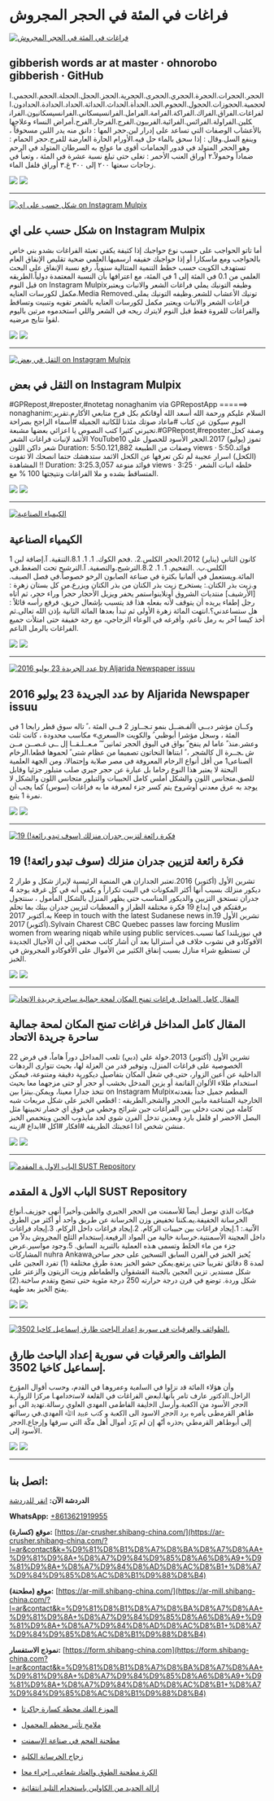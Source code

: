 # فراغات في المئة في الحجر المجروش

<a href="https://swt.shibang-china.com/?l=ar&img&k=%D9%81%D8%B1%D8%A7%D8%BA%D8%A7%D8%AA+%D9%81%D9%8A+%D8%A7%D9%84%D9%85%D8%A6%D8%A9+%D9%81%D9%8A+%D8%A7%D9%84%D8%AD%D8%AC%D8%B1+%D8%A7%D9%84%D9%85%D8%AC%D8%B1%D9%88%D8%B4" target="_blank">![فراغات في المئة في الحجر المجروش](http://static.shibang-china.com/all-800x300/759.jpg)</a>

## gibberish words ar at master · ohnorobo gibberish · GitHub
الحجر.الحجرات.الحجرة.الحجري.الحجرى.الحجرية.الحجز.الحجل.الحجلة.الحجم.الحجمي.الحجمية.الحجوزات.الحجول.الحجوم.الحد.الحدأة.الحداث.الحداثة.الحداد.الحدادة.الحدادون.الفراغات.الفراق.الفراك.الفراكة.الفرامة.الفرامل.الفرانسيسكاني.الفرانسيسكانيون.الفرانكلين.الفراولة.الفرائس.الفرائية.الفربيون.الفرج.الفرجار.الفرح.أمراض النساء وعلاجها بالأعشاب الوصفات التي تساعد على إدرار لبن.حجر المها : دانق منه يدر اللبن مسحوقاً ، وينفع السل.وقال : إذا سحق بالماء حل فيه.الأورام الحارة العارضة للفرج.حجر الحمام : وهو الحجر المتولد في قدور الحمامات أقوى ما عولج به السرطان المتولد في الرحم ضماداً وحمولاً.٢ أوراق العنب الأحمر : تغلى حتى تبلغ نسبة عشرة في المئة ، وتعبأ في زجاجات سعتها ٢٠٠ إلى ٣٠٠ غ.٣ أوراق فلفل الماء.


<a href="https://whatsapp.shibangsoft.com/WhatsApp.php" target="_blank" title="WhatsApp">![](http://static.shibang-china.com/icon/whatsapp.png)</a> <a href="https://swt.shibang-china.com/?l=ar&icon&k=%D9%81%D8%B1%D8%A7%D8%BA%D8%A7%D8%AA+%D9%81%D9%8A+%D8%A7%D9%84%D9%85%D8%A6%D8%A9+%D9%81%D9%8A+%D8%A7%D9%84%D8%AD%D8%AC%D8%B1+%D8%A7%D9%84%D9%85%D8%AC%D8%B1%D9%88%D8%B4" target="_blank">![](http://static.shibang-china.com/icon/chat-ar.png)</a>

---

<a href="https://swt.shibang-china.com/?l=ar&img&k=%D9%81%D8%B1%D8%A7%D8%BA%D8%A7%D8%AA+%D9%81%D9%8A+%D8%A7%D9%84%D9%85%D8%A6%D8%A9+%D9%81%D9%8A+%D8%A7%D9%84%D8%AD%D8%AC%D8%B1+%D8%A7%D9%84%D9%85%D8%AC%D8%B1%D9%88%D8%B4" target="_blank">![شكل حسب على اي on Instagram Mulpix](http://static.shibang-china.com/all-800x300/1490.jpg)</a>

## شكل حسب على اي on Instagram Mulpix
أما تاتو الحواجب على حسب نوع حواجبك إذا كثيفة يكفي تعبئة الفراغات بشدو بني خاص بالحواجب ومع ماسكارا أو إذا حواجبك خفيفه ارسميها.العلمي ضحية تقليص الإنفاق العام تستهدف الكويت حسب خطط التنمية المتتالية سنوياً، رفع نسبة الإنفاق على البحث العلمي من 0.1 في المئة إلى 1 في المئة، مع اعترافها بأن النسبة المعتمدة دولياً.الطريقه قبل النوم on Instagram Mulpixوظيفه التونيك يملي فراغات الشعر والانبات ويعتبر مكمل لكورسات العنايه.Media Removed.تونيك الأعشاب للشعر.وظيفه التونيك يملي فراغات الشعر والانبات ويعتبر مكمل لكورسات العنايه بالشعر تقويه وتنبيت وتساقط والفراغات للفروة فقط قبل النوم لايترك ريحه في الشعر واللي استخدموه مرتين باليوم لقوا نتايج مرضيه.


<a href="https://whatsapp.shibangsoft.com/WhatsApp.php" target="_blank" title="WhatsApp">![](http://static.shibang-china.com/icon/whatsapp.png)</a> <a href="https://swt.shibang-china.com/?l=ar&icon&k=%D9%81%D8%B1%D8%A7%D8%BA%D8%A7%D8%AA+%D9%81%D9%8A+%D8%A7%D9%84%D9%85%D8%A6%D8%A9+%D9%81%D9%8A+%D8%A7%D9%84%D8%AD%D8%AC%D8%B1+%D8%A7%D9%84%D9%85%D8%AC%D8%B1%D9%88%D8%B4" target="_blank">![](http://static.shibang-china.com/icon/chat-ar.png)</a>

---

<a href="https://swt.shibang-china.com/?l=ar&img&k=%D9%81%D8%B1%D8%A7%D8%BA%D8%A7%D8%AA+%D9%81%D9%8A+%D8%A7%D9%84%D9%85%D8%A6%D8%A9+%D9%81%D9%8A+%D8%A7%D9%84%D8%AD%D8%AC%D8%B1+%D8%A7%D9%84%D9%85%D8%AC%D8%B1%D9%88%D8%B4" target="_blank">![الثقل في بعض on Instagram Mulpix](http://static.shibang-china.com/all-800x300/356.jpg)</a>

## الثقل في بعض on Instagram Mulpix
#GPRepost,#reposter,#notetag nonaghanim via GPRepostApp ======&gt; nonaghanim:السلام عليكم ورحمة الله أسعد الله أوقاتكم بكل فرح متابعي الأكارم.تقرير اليوم سيكون عن كتاب #ماعاد صوتك مئذنا للكاتبة الجميلة #أسماء الراجح بصراحة تحيرني كثيرا كتب النصوص يا اعزائي بعضها مشبعة.#GPRepost,#reposter.وصفة كحل الأثمد لإنبات فراغات الشعر YouTube10 تموز (يوليو) 2017.الحجر الأسود للحصول على شعر داكن اللون Duration: 5:50.وصفات من الطبيعة 121,882 views &middot; 5:50.فوائد (الكحل) اسرار عجيبة لم تكن تعرفها عن الكحل الاثمد ستدهشك حتما انصحك الا تفوت المشاهدة !! Duration: 3:25.فوائد منوعة 3,057 views &middot; 3:25 &middot; خلطه انبات الشعر المتساقط بشده و ملا الفراغات ونتيجتها 100 % مع.


<a href="https://whatsapp.shibangsoft.com/WhatsApp.php" target="_blank" title="WhatsApp">![](http://static.shibang-china.com/icon/whatsapp.png)</a> <a href="https://swt.shibang-china.com/?l=ar&icon&k=%D9%81%D8%B1%D8%A7%D8%BA%D8%A7%D8%AA+%D9%81%D9%8A+%D8%A7%D9%84%D9%85%D8%A6%D8%A9+%D9%81%D9%8A+%D8%A7%D9%84%D8%AD%D8%AC%D8%B1+%D8%A7%D9%84%D9%85%D8%AC%D8%B1%D9%88%D8%B4" target="_blank">![](http://static.shibang-china.com/icon/chat-ar.png)</a>

---

<a href="https://swt.shibang-china.com/?l=ar&img&k=%D9%81%D8%B1%D8%A7%D8%BA%D8%A7%D8%AA+%D9%81%D9%8A+%D8%A7%D9%84%D9%85%D8%A6%D8%A9+%D9%81%D9%8A+%D8%A7%D9%84%D8%AD%D8%AC%D8%B1+%D8%A7%D9%84%D9%85%D8%AC%D8%B1%D9%88%D8%B4" target="_blank">![الكيمياء الصناعية](http://static.shibang-china.com/all-800x300/669.jpg)</a>

## الكيمياء الصناعية
1 كانون الثاني (يناير) 2012.الحجر الكلس.2. .فحم الكوك. 1. 1. 8.1.التنقية. آ.إضافة لبن الكلس.ب. .التفحيم. 1. 1. 8.2.الترشيح.والتصفية. آ.الترشيح تحت الضغط.في المائة.ويستعمل في ألمانيا بكثرة في صناعة الصابون الرخو خصوصاً.في فصل الصيف. و.زيت بذر الكتان.: يستخرج زيت بذر الكتان من بذر الكتان ويزرع.من كل بستان زهرة : [الأرشيف] منتديات الشروق أونلاينواستمر يحفر ويزيل الأحجار حجراً وراء حجر، ثم أتاه رجل إطفاء يريده أن يتوقف لأنه بفعله هذا قد يتسبب بإشعال حريق، فرفع رأسه قائلاً : هل ستساعدني؟.انتهت المائة زهرة الأولى ثم تبدأ بعدها المائة الثانية بإذن الله تعالى.ثم أخذ كيسا آخر به رمل ناعم، وأفرغه في الوعاء الزجاجي، مع رجة خفيفة حتى امتلأت جميع الفراغات بالرمل الناعم.


<a href="https://whatsapp.shibangsoft.com/WhatsApp.php" target="_blank" title="WhatsApp">![](http://static.shibang-china.com/icon/whatsapp.png)</a> <a href="https://swt.shibang-china.com/?l=ar&icon&k=%D9%81%D8%B1%D8%A7%D8%BA%D8%A7%D8%AA+%D9%81%D9%8A+%D8%A7%D9%84%D9%85%D8%A6%D8%A9+%D9%81%D9%8A+%D8%A7%D9%84%D8%AD%D8%AC%D8%B1+%D8%A7%D9%84%D9%85%D8%AC%D8%B1%D9%88%D8%B4" target="_blank">![](http://static.shibang-china.com/icon/chat-ar.png)</a>

---

<a href="https://swt.shibang-china.com/?l=ar&img&k=%D9%81%D8%B1%D8%A7%D8%BA%D8%A7%D8%AA+%D9%81%D9%8A+%D8%A7%D9%84%D9%85%D8%A6%D8%A9+%D9%81%D9%8A+%D8%A7%D9%84%D8%AD%D8%AC%D8%B1+%D8%A7%D9%84%D9%85%D8%AC%D8%B1%D9%88%D8%B4" target="_blank">![عدد الجريدة 23 يوليو 2016 by Aljarida Newspaper issuu](http://static.shibang-china.com/all-800x300/1444.jpg)</a>

## عدد الجريدة 23 يوليو 2016 by Aljarida Newspaper issuu
وكــان مؤشر دبــي األفـضــل بنمو تـجــاوز 2 فــي المئة ، ً تاله سوق قطر رابحا 1 في المئة ، وسجل مؤشرا أبوظبي ُ والكويت «السعري» مكاسب محدودة ، كانت ثلث وعشر.منذ ً عاما لم ينفخ ّ بواق في البوق الحجر ثمانين ّ ً مـعــلـقــا إل ــى غـصــن مــن ش ـجــرة ال كالشجر ، ً ابتناها النحاتون تصميما من عظام شتى ً لحموها قطعا.الرخام الصناعى1 من أقل أنواع الرخام المعروفة فى مصر صلابة وإحتمالا، ومن الجهة العلمية البحتة لا يعتبر هذا النوع رخاما بل عبارة عن حجر جيري صلب متبلور جزئيا وقابل للصق.متجانس اللون والشكل أملس كامل الحبيبات والتبلور متجانس اللون والشكل لا يوجد به عرق معدني أوشروخ يتم كسر جزء لمعرفة ما به فراغات (سوس) كما يجب أن نمرة 1 يتبع.


<a href="https://whatsapp.shibangsoft.com/WhatsApp.php" target="_blank" title="WhatsApp">![](http://static.shibang-china.com/icon/whatsapp.png)</a> <a href="https://swt.shibang-china.com/?l=ar&icon&k=%D9%81%D8%B1%D8%A7%D8%BA%D8%A7%D8%AA+%D9%81%D9%8A+%D8%A7%D9%84%D9%85%D8%A6%D8%A9+%D9%81%D9%8A+%D8%A7%D9%84%D8%AD%D8%AC%D8%B1+%D8%A7%D9%84%D9%85%D8%AC%D8%B1%D9%88%D8%B4" target="_blank">![](http://static.shibang-china.com/icon/chat-ar.png)</a>

---

<a href="https://swt.shibang-china.com/?l=ar&img&k=%D9%81%D8%B1%D8%A7%D8%BA%D8%A7%D8%AA+%D9%81%D9%8A+%D8%A7%D9%84%D9%85%D8%A6%D8%A9+%D9%81%D9%8A+%D8%A7%D9%84%D8%AD%D8%AC%D8%B1+%D8%A7%D9%84%D9%85%D8%AC%D8%B1%D9%88%D8%B4" target="_blank">![19 فكرة رائعة لتزيين جدران منزلك (سوف تبدو رائعة!)](http://static.shibang-china.com/all-800x300/880.jpg)</a>

## 19 فكرة رائعة لتزيين جدران منزلك (سوف تبدو رائعة!)
2 تشرين الأول (أكتوبر) 2016.تعتبر الجداران هي المنصة الرئيسية لإبراز شكل و طراز ديكور منزلك بسبب أنها أكثر المكونات في البيت تكراراً و يكفي أنه في كل غرفة يوجد 4 جدران تستحق التزيين والديكور المناسب حتى يظهر المنزل بالشكل المأمول ، سنتجول برفقتكم في إبداع 19 فكرة مختلفة الطراز و المعطيات لتزيين جدران بيتك بما تحلم به.أكتوبر 2017 Keep in touch with the latest Sudanese news in.19 تشرين الأول (أكتوبر) 2017.Sylvain Charest CBC Quebec passes law forcing Muslim women from wearing niqab while using public services.في نيوزيلندا كما تسبب الأفوكادو في نشوب خلاف في أستراليا بعد أن أشار كاتب صحفي إلى أن الأجيال الجديدة لن تستطيع شراء منازل بسبب إنفاق الكثير من الأموال على الأفوكادو المجروش في الخبز.


<a href="https://whatsapp.shibangsoft.com/WhatsApp.php" target="_blank" title="WhatsApp">![](http://static.shibang-china.com/icon/whatsapp.png)</a> <a href="https://swt.shibang-china.com/?l=ar&icon&k=%D9%81%D8%B1%D8%A7%D8%BA%D8%A7%D8%AA+%D9%81%D9%8A+%D8%A7%D9%84%D9%85%D8%A6%D8%A9+%D9%81%D9%8A+%D8%A7%D9%84%D8%AD%D8%AC%D8%B1+%D8%A7%D9%84%D9%85%D8%AC%D8%B1%D9%88%D8%B4" target="_blank">![](http://static.shibang-china.com/icon/chat-ar.png)</a>

---

<a href="https://swt.shibang-china.com/?l=ar&img&k=%D9%81%D8%B1%D8%A7%D8%BA%D8%A7%D8%AA+%D9%81%D9%8A+%D8%A7%D9%84%D9%85%D8%A6%D8%A9+%D9%81%D9%8A+%D8%A7%D9%84%D8%AD%D8%AC%D8%B1+%D8%A7%D9%84%D9%85%D8%AC%D8%B1%D9%88%D8%B4" target="_blank">![المقال كامل المداخل فراغات تمنح المكان لمحة جمالية ساحرة جريدة الاتحاد](http://static.shibang-china.com/all-800x300/654.jpg)</a>

## المقال كامل المداخل فراغات تمنح المكان لمحة جمالية ساحرة جريدة الاتحاد
22 تشرين الأول (أكتوبر) 2013.خولة علي (دبي) تلعب المداخل دوراً هاماً، في فرض الخصوصية على فراغات المنزل، وتوفير قدر من العزلة لها، بحيث تتوارى الردهات الداخلية عن أعين الزوار، حتى.في شغل المكان بتفاصيل ديكورية دقيقة ومتنوعة، فيمكن استخدام طلاء الألوان القاتمة أو يزين المدخل بخشب أو حجر أو حتى مزجهما معا بحيث تتخذ جدارا معينا، ويمكن.بيتزا بين on Instagram Mulpixالمطعم جميل جداً بقعدته الخارجية المتناغمة مابين الحجر والشجر.الطريقه : اقطعي الخبز على شكل مربعات شبه كامله من تحت دخلي بين الفراغات جبن شرائح وحطي من فوق اي خضار تحبينها مثل البصل الاخضر او فلفل بارد وبعدين تدخل الفرن شوي لحد مايذوب الجبن ويتحمص الخبز منشن شخص اذا اعجبتك الطريقه #افكار #اكل #ابداع #زينه.


<a href="https://whatsapp.shibangsoft.com/WhatsApp.php" target="_blank" title="WhatsApp">![](http://static.shibang-china.com/icon/whatsapp.png)</a> <a href="https://swt.shibang-china.com/?l=ar&icon&k=%D9%81%D8%B1%D8%A7%D8%BA%D8%A7%D8%AA+%D9%81%D9%8A+%D8%A7%D9%84%D9%85%D8%A6%D8%A9+%D9%81%D9%8A+%D8%A7%D9%84%D8%AD%D8%AC%D8%B1+%D8%A7%D9%84%D9%85%D8%AC%D8%B1%D9%88%D8%B4" target="_blank">![](http://static.shibang-china.com/icon/chat-ar.png)</a>

---

<a href="https://swt.shibang-china.com/?l=ar&img&k=%D9%81%D8%B1%D8%A7%D8%BA%D8%A7%D8%AA+%D9%81%D9%8A+%D8%A7%D9%84%D9%85%D8%A6%D8%A9+%D9%81%D9%8A+%D8%A7%D9%84%D8%AD%D8%AC%D8%B1+%D8%A7%D9%84%D9%85%D8%AC%D8%B1%D9%88%D8%B4" target="_blank">![اﻟﺒﺎب اﻻول ﺔ اﻟﻤﻘﺪﻣ SUST Repository](http://static.shibang-china.com/all-800x300/13.jpg)</a>

## اﻟﺒﺎب اﻻول ﺔ اﻟﻤﻘﺪﻣ SUST Repository
ﻓﯿﻜﺎت اﻟﺬي ﺗﻮﺻﻞ أﯾﻀﺂ ﻟﻸﺳﻤﻨﺖ ﻣﻦ اﻟﺤﺠﺮ اﻟﺠﯿﺮي واﻟﻄﯿﻦ.وأﺧﯿﺮآ أﻧﮭﻰ ﺟﻮزﯾﻒ.أﻧﻮاع اﻟﺨﺮﺳﺎﻧﺔ اﻟﺨﻔﯿﻔﺔ.ﯾﻤ.ﻜﻨﻨﺎ ﺗﺨﻔﯿﺾ وزن اﻟﺨﺮﺳﺎﻧﺔ ﻋﻦ طﺮﯾﻖ واﺣﺪ أو أﻛﺜﺮ ﻣﻦ اﻟﻄﺮق اﻻّﺗﯿﺔ.: 1.إﯾﺠﺎد ﻓﺮاﻏﺎت ﺑﯿﻦ ﺣﺒﯿﺒﺎت اﻟﺮﻛﺎم. 2.إﯾﺠﺎد ﻓﺮاﻏﺎت داﺧﻞ اﻟﺮﻛﺎم. 3.إﯾﺠﺎد ﻓﺮاﻏﺎت داﺧﻞ اﻟﻌﺠﯿﻨﺔ اﻷﺳﻤﻨﺘﯿﺔ.ﺧﺮﺳﺎﻧﺔ ﺧﺎﻟﯿﺔ ﻣﻦ اﻟﻤﻮاد اﻟﺮﻓﯿﻌﺔ.إﺳﺘﺨﺪام اﻟﺜﻠﺞ اﻟﻤﺠﺮوش ﺑﺪﻻً ﻣﻦ ﺟﺰء ﻣﻦ ﻣﺎء اﻟﺨﻠﻂ وﺗﺴﻤﻰ ھﺬه اﻟﻌﻤﻠﯿﺔ ﺑﺎﻟﺘﺒﺮﯾﺪ اﻟﺴﺎﺑﻖ. 5.وﺟﻮد ﻣﻮاﺳﯿﺮ.عرض المشاركات nuhra Ankawaيُخبز الخبز في الفرن السابق التسخين على حجر ساخن لمدة 8 دقائق تقريباً حتى يرتفع.يمكن حشو الخبز بعدة طرق مختلفة (1) تفرد العجين على شكل مستدير. تزين العجين بالجبنة القشقوان والطماطم وزيت الزيتون والزعتر على شكل وردة. توضع في فرن درجة حرارته 250 درجة مئوية حتى تنضج وتقدم ساخنة.(2) يفتح الخبز بعد طهية.


<a href="https://whatsapp.shibangsoft.com/WhatsApp.php" target="_blank" title="WhatsApp">![](http://static.shibang-china.com/icon/whatsapp.png)</a> <a href="https://swt.shibang-china.com/?l=ar&icon&k=%D9%81%D8%B1%D8%A7%D8%BA%D8%A7%D8%AA+%D9%81%D9%8A+%D8%A7%D9%84%D9%85%D8%A6%D8%A9+%D9%81%D9%8A+%D8%A7%D9%84%D8%AD%D8%AC%D8%B1+%D8%A7%D9%84%D9%85%D8%AC%D8%B1%D9%88%D8%B4" target="_blank">![](http://static.shibang-china.com/icon/chat-ar.png)</a>

---

<a href="https://swt.shibang-china.com/?l=ar&img&k=%D9%81%D8%B1%D8%A7%D8%BA%D8%A7%D8%AA+%D9%81%D9%8A+%D8%A7%D9%84%D9%85%D8%A6%D8%A9+%D9%81%D9%8A+%D8%A7%D9%84%D8%AD%D8%AC%D8%B1+%D8%A7%D9%84%D9%85%D8%AC%D8%B1%D9%88%D8%B4" target="_blank">![الطوائف والعرقيات في سورية إعداد الباحث طارق إسماعيل كاخيا 3502.](http://static.shibang-china.com/all-800x300/477.jpg)</a>

## الطوائف والعرقيات في سورية إعداد الباحث طارق إسماعيل كاخيا 3502.
وأن ھؤﻻء اﻟﻣﺎﺋﺔ ﻗد ﻧزﻟوا ﻓﻲ اﻟﺳﻟﻣﯾﺔ وﻋﻣروھﺎ ﻓﻲ اﻟﻘدم، وﺣﺳب أﻗوال اﻟﻣؤرخ اﻟراﺣل.اﻟدﮐﺗور ﻋﺎرف ﺗﺎﻣر ﺑﺄﻧﮭﺎ.ﻟﺑﻌض اﻟﻔراﻏﺎت ﻓﻲ اﻟﻘﻟﻌﺔ ﻻﺳﺗﺧداﻣﮭ.ﺎ ﻣرﮐزا ﻟﻟزوار.ﺔ اﻟﺣﺟر اﻷﺳود ﻣن اﻟﮐﻌﺑﺔ.وأرﺳل اﻟﺧﻟﯾﻔﺔ اﻟﻔﺎطﻣﯽ اﻟﻣﮭدي اﻟﻌﻟوي رﺳﺎﻟﺔ.ﺗﮭدﯾد اﻟﯽ أﺑو طﺎھر اﻟﻘرﻣطﯽ ﯾﺄﻣره ﺑرد اﻟﺣﺟر اﻻﺳود اﻟﯽ اﻟﮐﻌﺑﺔ و ﮐﺗب ﻋﺑﯾد اﷲ اﻟﻣﮭدي.ﻓﻲ رﺳﺎﻟﺗﮫ إﻟﯽ أﺑوطﺎھر اﻟﻘرﻣطﻲ ﯾﺣذره أﻧّﮫ إن ﻟم ﯾَرُد أﻣوال أھل ﻣﮐّﺔ اﻟﺗﻲ ﺳرﻗﮭﺎ وإرﺟﺎع.اﻟﺣﺟر اﻷﺳود إﻟﯽ.

<a href="https://whatsapp.shibangsoft.com/WhatsApp.php" target="_blank" title="WhatsApp">![](http://static.shibang-china.com/icon/whatsapp.png)</a> <a href="https://swt.shibang-china.com/?l=ar&icon&k=%D9%81%D8%B1%D8%A7%D8%BA%D8%A7%D8%AA+%D9%81%D9%8A+%D8%A7%D9%84%D9%85%D8%A6%D8%A9+%D9%81%D9%8A+%D8%A7%D9%84%D8%AD%D8%AC%D8%B1+%D8%A7%D9%84%D9%85%D8%AC%D8%B1%D9%88%D8%B4" target="_blank">![](http://static.shibang-china.com/icon/chat-ar.png)</a>

---
## اتصل بنا:

**الدردشة الآن:** [انقر للدردشة](https://swt.shibang-china.com?l=ar&contact&k=%D9%81%D8%B1%D8%A7%D8%BA%D8%A7%D8%AA+%D9%81%D9%8A+%D8%A7%D9%84%D9%85%D8%A6%D8%A9+%D9%81%D9%8A+%D8%A7%D9%84%D8%AD%D8%AC%D8%B1+%D8%A7%D9%84%D9%85%D8%AC%D8%B1%D9%88%D8%B4)

**WhatsApp:**  [+8613621919955](https://whatsapp.shibangsoft.com/WhatsApp.php)

**موقع (كسارة):** [https://ar-crusher.shibang-china.com/](https://ar-crusher.shibang-china.com/?l=ar&contact&k=%D9%81%D8%B1%D8%A7%D8%BA%D8%A7%D8%AA+%D9%81%D9%8A+%D8%A7%D9%84%D9%85%D8%A6%D8%A9+%D9%81%D9%8A+%D8%A7%D9%84%D8%AD%D8%AC%D8%B1+%D8%A7%D9%84%D9%85%D8%AC%D8%B1%D9%88%D8%B4)

**موقع (مطحنة):** [https://ar-mill.shibang-china.com/](https://ar-mill.shibang-china.com/?l=ar&contact&k=%D9%81%D8%B1%D8%A7%D8%BA%D8%A7%D8%AA+%D9%81%D9%8A+%D8%A7%D9%84%D9%85%D8%A6%D8%A9+%D9%81%D9%8A+%D8%A7%D9%84%D8%AD%D8%AC%D8%B1+%D8%A7%D9%84%D9%85%D8%AC%D8%B1%D9%88%D8%B4)

**نموذج الاستفسار:** [https://form.shibang-china.com](https://form.shibang-china.com?l=ar&contact&k=%D9%81%D8%B1%D8%A7%D8%BA%D8%A7%D8%AA+%D9%81%D9%8A+%D8%A7%D9%84%D9%85%D8%A6%D8%A9+%D9%81%D9%8A+%D8%A7%D9%84%D8%AD%D8%AC%D8%B1+%D8%A7%D9%84%D9%85%D8%AC%D8%B1%D9%88%D8%B4)

* [الموزع الفك محطة كسارة جاكرتا](../29/%D8%A7%D9%84%D9%85%D9%88%D8%B2%D8%B9%20%D8%A7%D9%84%D9%81%D9%83%20%D9%85%D8%AD%D8%B7%D8%A9%20%D9%83%D8%B3%D8%A7%D8%B1%D8%A9%20%D8%AC%D8%A7%D9%83%D8%B1%D8%AA%D8%A7.md)

* [ملامح تأثير محطم المحمول](../28/%D9%85%D9%84%D8%A7%D9%85%D8%AD%20%D8%AA%D8%A3%D8%AB%D9%8A%D8%B1%20%D9%85%D8%AD%D8%B7%D9%85%20%D8%A7%D9%84%D9%85%D8%AD%D9%85%D9%88%D9%84.md)

* [مطحنة الفحم في صناعة الإسمنت](../28/%D9%85%D8%B7%D8%AD%D9%86%D8%A9%20%D8%A7%D9%84%D9%81%D8%AD%D9%85%20%D9%81%D9%8A%20%D8%B5%D9%86%D8%A7%D8%B9%D8%A9%20%D8%A7%D9%84%D8%A5%D8%B3%D9%85%D9%86%D8%AA.md)

* [زجاج الخرسانة الكلية](../29/%D8%B2%D8%AC%D8%A7%D8%AC%20%D8%A7%D9%84%D8%AE%D8%B1%D8%B3%D8%A7%D9%86%D8%A9%20%D8%A7%D9%84%D9%83%D9%84%D9%8A%D8%A9.md)

* [الكرة مطحنة الطوق والعتاد شعاعي، إجراء محا](../26/%D8%A7%D9%84%D9%83%D8%B1%D8%A9%20%D9%85%D8%B7%D8%AD%D9%86%D8%A9%20%D8%A7%D9%84%D8%B7%D9%88%D9%82%20%D9%88%D8%A7%D9%84%D8%B9%D8%AA%D8%A7%D8%AF%20%D8%B4%D8%B9%D8%A7%D8%B9%D9%8A%D8%8C%20%D8%A5%D8%AC%D8%B1%D8%A7%D8%A1%20%D9%85%D8%AD%D8%A7.md)

* [إزالة الحديد من الكاولين باستخدام التلبد انتقائية](../30/%D8%A5%D8%B2%D8%A7%D9%84%D8%A9%20%D8%A7%D9%84%D8%AD%D8%AF%D9%8A%D8%AF%20%D9%85%D9%86%20%D8%A7%D9%84%D9%83%D8%A7%D9%88%D9%84%D9%8A%D9%86%20%D8%A8%D8%A7%D8%B3%D8%AA%D8%AE%D8%AF%D8%A7%D9%85%20%D8%A7%D9%84%D8%AA%D9%84%D8%A8%D8%AF%20%D8%A7%D9%86%D8%AA%D9%82%D8%A7%D8%A6%D9%8A%D8%A9.md)